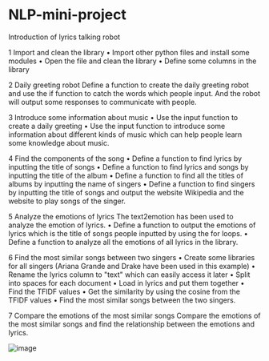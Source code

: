 # NLP-mini-project

Introduction of lyrics talking robot

1 Import and clean the library 
•	Import other python files and install some modules
•	Open the file and clean the library 
•	Define some columns in the library

2 Daily greeting robot
Define a function to create the daily greeting robot and use the if function to catch the words which people input. And the robot will output some responses to communicate with people. 

3 Introduce some information about music
•	Use the input function to create a daily greeting
•	Use the input function to introduce some information about different kinds of music which can help people learn some knowledge about music. 

4 Find the components of the song
•	Define a function to find lyrics by inputting the title of songs
•	Define a function to find lyrics and songs by inputting the title of the album
•	Define a function to find all the titles of albums by inputting the name of singers
•	Define a function to find singers by inputting the title of songs and output the website Wikipedia and the website to play songs of the singer. 

5 Analyze the emotions of lyrics
The text2emotion has been used to analyze the emotion of lyrics. 
•	Define a function to output the emotions of lyrics which is the title of songs people inputted by using the for loops. 
•	Define a function to analyze all the emotions of all lyrics in the library. 

6 Find the most similar songs between two singers
•	Create some libraries for all singers (Ariana Grande and Drake have been used in this example)
•	Rename the lyrics column to "text" which can easily access it later
•	Split into spaces for each document
•	Load in lyrics and put them together
•	Find the TFIDF values 
•	Get the similarity by using the cosine from the TFIDF values
•	Find the most similar songs between the two singers. 

7 Compare the emotions of the most similar songs
Compare the emotions of the most similar songs and find the relationship between the emotions and lyrics. 

![image](https://user-images.githubusercontent.com/119888223/205905753-49166d06-1662-452a-a095-a0fb0149b7e8.png)
